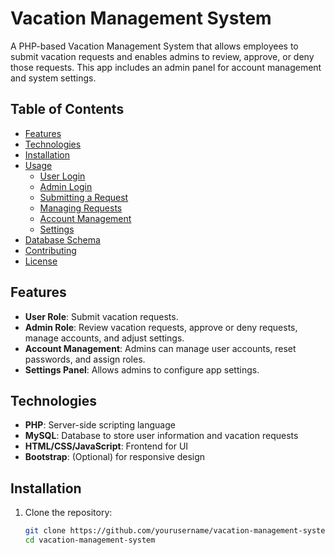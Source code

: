 # Vacation Management System

A PHP-based Vacation Management System that allows employees to submit vacation requests and enables admins to review, approve, or deny those requests. This app includes an admin panel for account management and system settings.

## Table of Contents
- [Features](#features)
- [Technologies](#technologies)
- [Installation](#installation)
- [Usage](#usage)
  - [User Login](#user-login)
  - [Admin Login](#admin-login)
  - [Submitting a Request](#submitting-a-request)
  - [Managing Requests](#managing-requests)
  - [Account Management](#account-management)
  - [Settings](#settings)
- [Database Schema](#database-schema)
- [Contributing](#contributing)
- [License](#license)

## Features

- **User Role**: Submit vacation requests.
- **Admin Role**: Review vacation requests, approve or deny requests, manage accounts, and adjust settings.
- **Account Management**: Admins can manage user accounts, reset passwords, and assign roles.
- **Settings Panel**: Allows admins to configure app settings.

## Technologies

- **PHP**: Server-side scripting language
- **MySQL**: Database to store user information and vacation requests
- **HTML/CSS/JavaScript**: Frontend for UI
- **Bootstrap**: (Optional) for responsive design

## Installation

1. Clone the repository:

   ```bash
   git clone https://github.com/yourusername/vacation-management-system.git
   cd vacation-management-system
